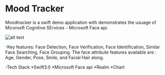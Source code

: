 # Mood Tracker

Moodtracker is a swift demo application with demonstrates the usuage of Micorosft Cognitive SErvices - Microsoft Face api. 

![alt text](https://api.nuget.org/v3-flatcontainer/xamarin.microsoft.cognitive.face/2.0.0/icon)

-Key features: Face Detection, Face Verification, Face Identification, Similar Face Searching, Face Grouping.
The face attribute features available are : Age, Gender, Pose, Smile, and Facial Hair along. 

-Tech Stack
*Swift3.0
*Microsoft Face api
*Realm
*Chart
